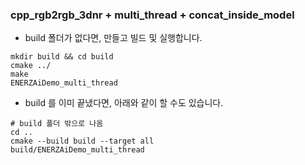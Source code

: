 ### cpp_rgb2rgb_3dnr + multi_thread + concat_inside_model

- build 폴더가 없다면, 만들고 빌드 및 실행합니다.
```
mkdir build && cd build
cmake ../
make
ENERZAiDemo_multi_thread
```

- build 를 이미 끝냈다면, 아래와 같이 할 수도 있습니다.
```
# build 폴더 밖으로 나옴
cd ..
cmake --build build --target all
build/ENERZAiDemo_multi_thread
```
